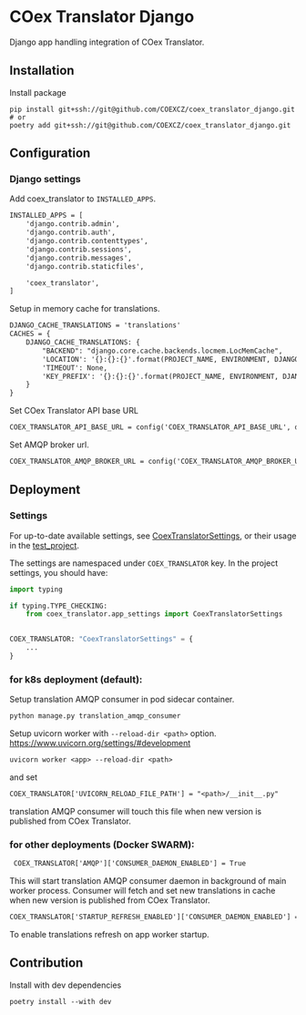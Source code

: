 # COex Translator Django

Django app handling integration of COex Translator.

## Installation

Install package

```shell
pip install git+ssh://git@github.com/COEXCZ/coex_translator_django.git
# or
poetry add git+ssh://git@github.com/COEXCZ/coex_translator_django.git
```

## Configuration

### Django settings

Add coex_translator to `INSTALLED_APPS`.

```diff
INSTALLED_APPS = [
    'django.contrib.admin',
    'django.contrib.auth',
    'django.contrib.contenttypes',
    'django.contrib.sessions',
    'django.contrib.messages',
    'django.contrib.staticfiles',

    'coex_translator',
]
```

Setup in memory cache for translations.

```diff
DJANGO_CACHE_TRANSLATIONS = 'translations'
CACHES = {
    DJANGO_CACHE_TRANSLATIONS: {
        "BACKEND": "django.core.cache.backends.locmem.LocMemCache",
        'LOCATION': '{}:{}:{}'.format(PROJECT_NAME, ENVIRONMENT, DJANGO_CACHE_TRANSLATIONS),
        'TIMEOUT': None,
        'KEY_PREFIX': '{}:{}:{}'.format(PROJECT_NAME, ENVIRONMENT, DJANGO_CACHE_TRANSLATIONS)
    }
}
```

Set COex Translator API base URL

```diff
COEX_TRANSLATOR_API_BASE_URL = config('COEX_TRANSLATOR_API_BASE_URL', default='')
```

Set AMQP broker url.

```diff
COEX_TRANSLATOR_AMQP_BROKER_URL = config('COEX_TRANSLATOR_AMQP_BROKER_URL', default='')
```

## Deployment

### Settings
For up-to-date available settings, see [CoexTranslatorSettings](coex_translator_django/coex_translator/app_settings.py), or their
usage in the [test_project](coex_translator_django/test_project/settings.py).

The settings are namespaced under `COEX_TRANSLATOR` key.
In the project settings, you should have:
```python
import typing

if typing.TYPE_CHECKING:
    from coex_translator.app_settings import CoexTranslatorSettings

    
COEX_TRANSLATOR: "CoexTranslatorSettings" = {
    ...
}
```

### for k8s deployment (default):  
 
Setup translation AMQP consumer in pod sidecar container.

```diff
python manage.py translation_amqp_consumer
```

Setup uvicorn worker with `--reload-dir <path>` option. https://www.uvicorn.org/settings/#development

```diff
uvicorn worker <app> --reload-dir <path>
```

and set

```diff
COEX_TRANSLATOR['UVICORN_RELOAD_FILE_PATH'] = "<path>/__init__.py"
```

translation AMQP consumer will touch this file when new version is published from COex Translator.

### for other deployments (Docker SWARM):  

```diff
 COEX_TRANSLATOR['AMQP']['CONSUMER_DAEMON_ENABLED'] = True
```

This will start translation AMQP consumer daemon in background of main worker process.
Consumer will fetch and set new translations in cache when new version is published from COex Translator.

```diff
COEX_TRANSLATOR['STARTUP_REFRESH_ENABLED']['CONSUMER_DAEMON_ENABLED'] = True
```
To enable translations refresh on app worker startup.


## Contribution

Install with dev dependencies

```shell
poetry install --with dev
```
